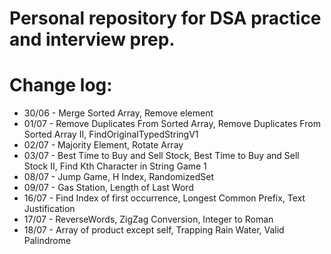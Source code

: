 # Personal repository for DSA practice and interview prep.

# Change log:
- 30/06 - Merge Sorted Array, Remove element
- 01/07 - Remove Duplicates From Sorted Array, Remove Duplicates From Sorted Array II, FindOriginalTypedStringV1
- 02/07 - Majority Element, Rotate Array
- 03/07 - Best Time to Buy and Sell Stock, Best Time to Buy and Sell Stock II, Find Kth Character in String Game 1
- 08/07 - Jump Game, H Index, RandomizedSet
- 09/07 - Gas Station, Length of Last Word
- 16/07 - Find Index of first occurrence, Longest Common Prefix, Text Justification
- 17/07 - ReverseWords, ZigZag Conversion, Integer to Roman
- 18/07 - Array of product except self, Trapping Rain Water, Valid Palindrome